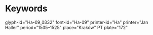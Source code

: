 # Keywords
glyph-id="Ha-09_0332"
font-id="Ha-09"
printer-id="Ha"
printer="Jan Haller"
period="1505–1525"
place="Kraków"
PT plate="172"
